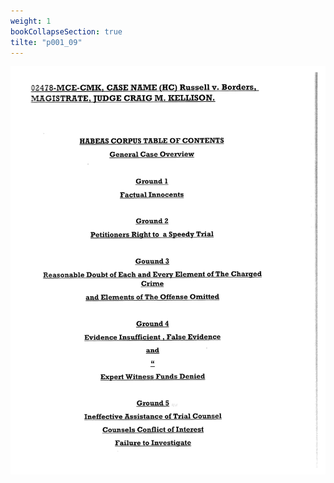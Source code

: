 ```yaml
---
weight: 1
bookCollapseSection: true
tilte: "p001_09"
---
```

![us_constitution_rip](../jpg/rip_in_001.jpg)
